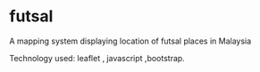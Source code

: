 # futsal
A mapping system displaying location of futsal places in Malaysia

Technology used: leaflet , javascript ,bootstrap.

